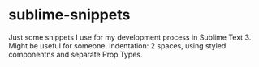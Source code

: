 # sublime-snippets

Just some snippets I use for my development process in Sublime Text 3.
Might be useful for someone. Indentation: 2 spaces, using styled componentns
and separate Prop Types.
